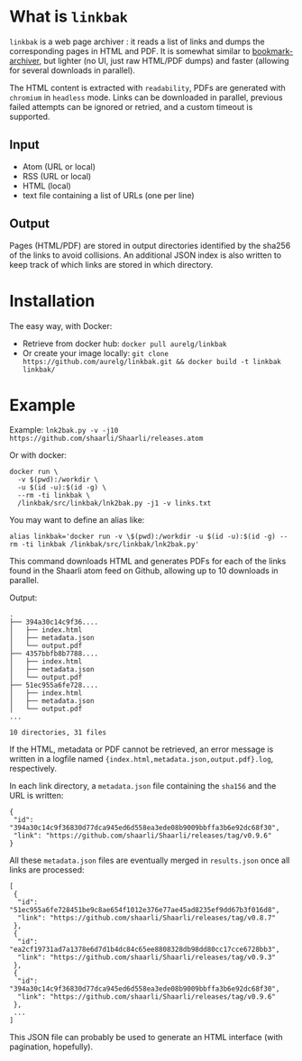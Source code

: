 # What is `linkbak`

`linkbak` is a web page archiver : it reads a list of links and dumps the
corresponding pages in HTML and PDF. It is somewhat similar to
[bookmark-archiver](https://github.com/pirate/bookmark-archiver), but lighter
(no UI, just raw HTML/PDF dumps) and faster (allowing for several downloads in
parallel).

The HTML content is extracted with `readability`, PDFs are generated with
`chromium` in `headless` mode. Links can be downloaded in parallel, previous
failed attempts can be ignored or retried, and a custom timeout is supported.

## Input

- Atom (URL or local)
- RSS (URL or local)
- HTML (local)
- text file containing a list of URLs (one per line)

## Output

Pages (HTML/PDF) are stored in output directories identified by the sha256 of
the links to avoid collisions. An additional JSON index is also written to keep
track of which links are stored in which directory.

# Installation

The easy way, with Docker:

- Retrieve from docker hub: `docker pull aurelg/linkbak`
- Or create your image locally: `git clone https://github.com/aurelg/linkbak.git && docker build -t linkbak linkbak/`

# Example

Example: `lnk2bak.py -v -j10 https://github.com/shaarli/Shaarli/releases.atom`

Or with docker:

```
docker run \
  -v $(pwd):/workdir \
  -u $(id -u):$(id -g) \
  --rm -ti linkbak \
  /linkbak/src/linkbak/lnk2bak.py -j1 -v links.txt
```

You may want to define an alias like:

`alias linkbak='docker run -v \$(pwd):/workdir -u $(id -u):$(id -g) --rm -ti linkbak /linkbak/src/linkbak/lnk2bak.py'`

This command downloads HTML and generates PDFs for each of the links found in
the Shaarli atom feed on Github, allowing up to 10 downloads in parallel.

Output:

```
.
├── 394a30c14c9f36....
│   ├── index.html
│   ├── metadata.json
│   └── output.pdf
├── 4357bbfb8b7788....
│   ├── index.html
│   ├── metadata.json
│   └── output.pdf
├── 51ec955a6fe728....
│   ├── index.html
│   ├── metadata.json
│   └── output.pdf
...

10 directories, 31 files
```

If the HTML, metadata or PDF cannot be retrieved, an error message is written in
a logfile named `{index.html,metadata.json,output.pdf}.log`, respectively.

In each link directory, a `metadata.json` file containing the `sha156` and the
URL is written:

```
{
 "id": "394a30c14c9f36830d77dca945ed6d558ea3ede08b9009bbffa3b6e92dc68f30",
 "link": "https://github.com/shaarli/Shaarli/releases/tag/v0.9.6"
}
```

All these `metadata.json` files are eventually merged in `results.json` once all
links are processed:

```
[
 {
  "id": "51ec955a6fe728451be9c8ae654f1012e376e77ae45ad8235ef9dd67b3f016d8",
  "link": "https://github.com/shaarli/Shaarli/releases/tag/v0.8.7"
 },
 {
  "id": "ea2cf19731ad7a1378e6d7d1b4dc84c65ee8808328db98dd80cc17cce6728bb3",
  "link": "https://github.com/shaarli/Shaarli/releases/tag/v0.9.3"
 },
 {
  "id": "394a30c14c9f36830d77dca945ed6d558ea3ede08b9009bbffa3b6e92dc68f30",
  "link": "https://github.com/shaarli/Shaarli/releases/tag/v0.9.6"
 },
 ...
]
```

This JSON file can probably be used to generate an HTML interface (with
pagination, hopefully).
